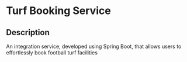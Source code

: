# Turf Booking Service

## Description
An integration service, developed using Spring Boot, that allows users to effortlessly book football turf facilities
